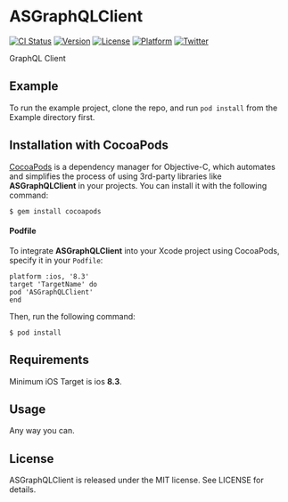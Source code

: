# ASGraphQLClient

[![CI Status](http://img.shields.io/travis/Anobisoft/ASGraphQLClient.svg?style=flat)](https://travis-ci.org/Anobisoft/ASGraphQLClient)
[![Version](https://img.shields.io/cocoapods/v/ASGraphQLClient.svg?style=flat)](http://cocoapods.org/pods/ASGraphQLClient)
[![License](https://img.shields.io/cocoapods/l/ASGraphQLClient.svg?style=flat)](http://cocoapods.org/pods/ASGraphQLClient)
[![Platform](https://img.shields.io/cocoapods/p/ASGraphQLClient.svg?style=flat)](http://cocoapods.org/pods/ASGraphQLClient)
[![Twitter](https://img.shields.io/badge/twitter-@Anobisoft-blue.svg?style=flat)](http://twitter.com/Anobisoft)

GraphQL Client

## Example

To run the example project, clone the repo, and run `pod install` from the Example directory first.

## Installation with CocoaPods
[CocoaPods](http://cocoapods.org/) is a dependency manager for Objective-C, which automates and simplifies the process of using 3rd-party libraries like **ASGraphQLClient** in your projects. You can install it with the following command:
```
$ gem install cocoapods
```
#### Podfile
To integrate **ASGraphQLClient** into your Xcode project using CocoaPods, specify it in your `Podfile`:

```
platform :ios, '8.3'
target 'TargetName' do
pod 'ASGraphQLClient'
end
```
Then, run the following command:
```
$ pod install
```
## Requirements
Minimum iOS Target is ios **8.3**.

## Usage
Any way you can.

## License
ASGraphQLClient is released under the MIT license. See LICENSE for details.
